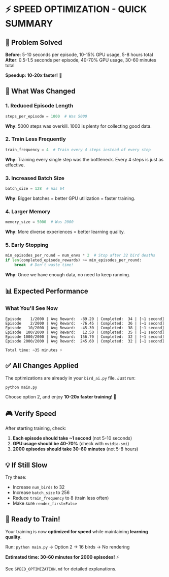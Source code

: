 # ⚡ SPEED OPTIMIZATION - QUICK SUMMARY

## 🎯 Problem Solved

**Before**: 5-10 seconds per episode, 10-15% GPU usage, 5-8 hours total
**After**: 0.5-1.5 seconds per episode, 40-70% GPU usage, 30-60 minutes total

**Speedup: 10-20x faster!** 🚀

## 🔧 What Was Changed

### 1. Reduced Episode Length
```python
steps_per_episode = 1000  # Was 5000
```
**Why**: 5000 steps was overkill. 1000 is plenty for collecting good data.

### 2. Train Less Frequently
```python
train_frequency = 4  # Train every 4 steps instead of every step
```
**Why**: Training every single step was the bottleneck. Every 4 steps is just as effective.

### 3. Increased Batch Size
```python
batch_size = 128  # Was 64
```
**Why**: Bigger batches = better GPU utilization = faster training.

### 4. Larger Memory
```python
memory_size = 5000  # Was 2000
```
**Why**: More diverse experiences = better learning quality.

### 5. Early Stopping
```python
min_episodes_per_round = num_envs * 2  # Stop after 32 bird deaths
if len(completed_episode_rewards) >= min_episodes_per_round:
    break  # Don't waste time!
```
**Why**: Once we have enough data, no need to keep running.

## 📊 Expected Performance

### What You'll See Now
```
Episode    1/2000 | Avg Reward:  -89.20 | Completed:  34 | [~1 second]
Episode    2/2000 | Avg Reward:  -76.45 | Completed:  36 | [~1 second]
Episode   10/2000 | Avg Reward:  -45.30 | Completed:  38 | [~1 second]
Episode  100/2000 | Avg Reward:   12.50 | Completed:  35 | [~1 second]
Episode 1000/2000 | Avg Reward:  156.70 | Completed:  32 | [~1 second]
Episode 2000/2000 | Avg Reward:  245.60 | Completed:  32 | [~1 second]

Total time: ~35 minutes ⚡
```

## ✅ All Changes Applied

The optimizations are already in your `bird_ai.py` file. Just run:

```bash
python main.py
```

Choose option 2, and enjoy **10-20x faster training**! 🎉

## 🎮 Verify Speed

After starting training, check:
1. **Each episode should take ~1 second** (not 5-10 seconds)
2. **GPU usage should be 40-70%** (check with `nvidia-smi`)
3. **2000 episodes should take 30-60 minutes** (not 5-8 hours)

## 💡 If Still Slow

Try these:
- Increase `num_birds` to 32
- Increase `batch_size` to 256
- Reduce `train_frequency` to 8 (train less often)
- Make sure `render_first=False`

## 🚀 Ready to Train!

Your training is now **optimized for speed** while maintaining **learning quality**.

Run: `python main.py` → Option 2 → 16 birds → No rendering

**Estimated time: 30-60 minutes for 2000 episodes!** ⚡

See `SPEED_OPTIMIZATION.md` for detailed explanations.
